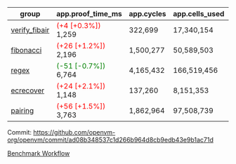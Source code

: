| group | app.proof_time_ms | app.cycles | app.cells_used | leaf.proof_time_ms | leaf.cycles | leaf.cells_used |
| -- | -- | -- | -- | -- | -- | -- |
| [verify_fibair](https://github.com/openvm-org/openvm/blob/benchmark-results/benchmarks-pr/1789/verify_fibair-ad08b348537c1d266b964d8cb9edb43e9b1ac71d.md) |<span style='color: red'>(+4 [+0.3%])</span> 1,259 |  322,699 |  17,340,154 |- | - | - |
| [fibonacci](https://github.com/openvm-org/openvm/blob/benchmark-results/benchmarks-pr/1789/fibonacci-ad08b348537c1d266b964d8cb9edb43e9b1ac71d.md) |<span style='color: red'>(+26 [+1.2%])</span> 2,196 |  1,500,277 |  50,589,503 |- | - | - |
| [regex](https://github.com/openvm-org/openvm/blob/benchmark-results/benchmarks-pr/1789/regex-ad08b348537c1d266b964d8cb9edb43e9b1ac71d.md) |<span style='color: green'>(-51 [-0.7%])</span> 6,764 |  4,165,432 |  166,519,456 |- | - | - |
| [ecrecover](https://github.com/openvm-org/openvm/blob/benchmark-results/benchmarks-pr/1789/ecrecover-ad08b348537c1d266b964d8cb9edb43e9b1ac71d.md) |<span style='color: red'>(+24 [+2.1%])</span> 1,148 |  137,260 |  8,151,353 |- | - | - |
| [pairing](https://github.com/openvm-org/openvm/blob/benchmark-results/benchmarks-pr/1789/pairing-ad08b348537c1d266b964d8cb9edb43e9b1ac71d.md) |<span style='color: red'>(+56 [+1.5%])</span> 3,763 |  1,862,964 |  97,508,739 |- | - | - |


Commit: https://github.com/openvm-org/openvm/commit/ad08b348537c1d266b964d8cb9edb43e9b1ac71d

[Benchmark Workflow](https://github.com/openvm-org/openvm/actions/runs/15864331221)
